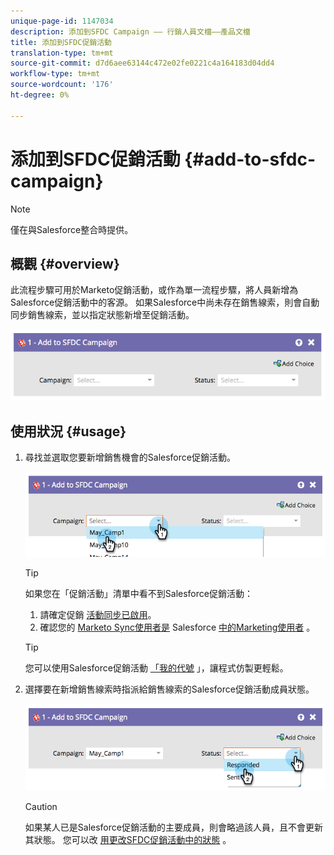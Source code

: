 ```yaml
---
unique-page-id: 1147034
description: 添加到SFDC Campaign —— 行銷人員文檔——產品文檔
title: 添加到SFDC促銷活動
translation-type: tm+mt
source-git-commit: d7d6aee63144c472e02fe0221c4a164183d04dd4
workflow-type: tm+mt
source-wordcount: '176'
ht-degree: 0%

---
```



# 添加到SFDC促銷活動 {#add-to-sfdc-campaign}

>[!NOTE]
>
>僅在與Salesforce整合時提供。

## 概觀 {#overview}

此流程步驟可用於Marketo促銷活動，或作為單一流程步驟，將人員新增為Salesforce促銷活動中的客源。 如果Salesforce中尚未存在銷售線索，則會自動同步銷售線索，並以指定狀態新增至促銷活動。

![](assets/image2014-9-22-15-3a43-3a36.png)

## 使用狀況 {#usage}

1. 尋找並選取您要新增銷售機會的Salesforce促銷活動。

   ![](assets/image2014-9-22-15-3a43-3a45.png)

   >[!TIP]
   >
   >如果您在「促銷活動」清單中看不到Salesforce促銷活動：
   >
   >    
   >    
   >    1. 請確定促銷 [活動同步已啟用](../../../../product-docs/crm-sync/salesforce-sync/setup/optional-steps/enable-disable-campaign-sync.md)。
   >    1. 確認您的 [Marketo Sync使用者是](../../../../product-docs/crm-sync/salesforce-sync/setup/enterprise-unlimited-edition/step-2-of-3-create-a-salesforce-user-for-marketo-enterprise-unlimited.md) Salesforce [中的Marketing使用者](../../../../product-docs/crm-sync/salesforce-sync/setup/optional-steps/enable-disable-campaign-sync/make-marketo-sync-user-a-marketing-user.md) 。


   >[!TIP]
   >
   >您可以使用Salesforce促銷活動 [「我的代號](../../../../product-docs/core-marketo-concepts/programs/tokens/managing-my-tokens.md) 」，讓程式仿製更輕鬆。

1. 選擇要在新增銷售線索時指派給銷售線索的Salesforce促銷活動成員狀態。

   ![](assets/image2014-9-22-15-3a45-3a2.png)

   >[!CAUTION]
   >
   >如果某人已是Salesforce促銷活動的主要成員，則會略過該人員，且不會更新其狀態。 您可以改 [用更改SFDC促銷活動中的狀態](change-status-in-sfdc-campaign.md) 。

